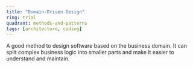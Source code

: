 ```yaml
---
title: "Domain-Driven Design"
ring: trial
quadrant: methods-and-patterns
tags: [architecture, coding]
---
```


A good method to design software based on the business domain. It can split complex business logic into smaller parts and make it easier to understand and maintain.
